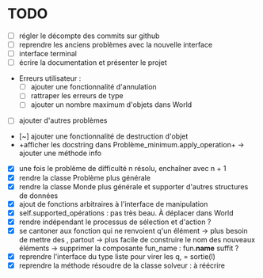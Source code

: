 # TODO
- [ ] régler le décompte des commits sur github
- [ ] reprendre les anciens problèmes avec la nouvelle interface
- [ ] interface terminal
- [ ] écrire la documentation et présenter le projet
- Erreurs utilisateur :
    - [ ] ajouter une fonctionnalité d'annulation
    - [ ] rattraper les erreurs de type
	- [ ] ajouter un nombre maximum d'objets dans World
- [ ] ajouter d'autres problèmes

- [~] ajouter une fonctionnalité de destruction d'objet
- +afficher les docstring dans Problème_minimum.apply_operation+
  -> ajouter une méthode info
- [X] une fois le problème de difficulté n résolu, enchaîner avec n + 1
- [X] rendre la classe Problème plus générale
- [X] rendre la classe Monde plus générale et supporter d'autres structures de données 
- [X] ajout de fonctions arbitraires à l'interface de manipulation
- [X] self.supported_opérations : pas très beau. À déplacer dans World
- [X] rendre indépendant le processus de sélection et d'action ?
- [X] se cantoner aux fonction qui ne renvoient q'un élément
-> plus besoin de mettre des , partout
-> plus facile de construire le nom des nouveaux éléments
-> supprimer la composante fun_name : fun.__name__ suffit ?
- [X] reprendre l'interface du type liste pour virer les q, = sortie(l)
- [X] reprendre la méthode résoudre de la classe solveur : à réécrire

